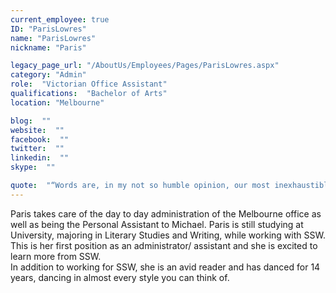 ```yaml
---
current_employee: true
ID: "ParisLowres"
name: "ParisLowres"
nickname: "Paris"

legacy_page_url: "/AboutUs/Employees/Pages/ParisLowres.aspx"
category: "Admin"
role:  "Victorian Office Assistant"
qualifications:  "Bachelor of Arts"
location: "Melbourne"

blog:  ""
website:  ""
facebook:  ""
twitter:  ""
linkedin:  ""
skype:  ""

quote:  "“Words are, in my not so humble opinion, our most inexhaustible source of magic, capable of both influencing injury, and remedying it.” - Albus Dumbledore"
---
```


Paris takes care of the day to day administration of the Melbourne office as well as being the Personal Assistant to Michael. Paris is still studying at University, majoring in Literary Studies and Writing, while working with SSW. This is her first position as an administrator/ assistant and she is excited to learn more from SSW.  
In addition to working for SSW, she is an avid reader and has danced for 14 years, dancing in almost every style you can think of.  